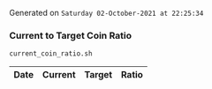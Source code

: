 Generated on `Saturday 02-October-2021 at 22:25:34`

### Current to Target Coin Ratio
`current_coin_ratio.sh`

Date|Current|Target|Ratio
---|---|---|---
